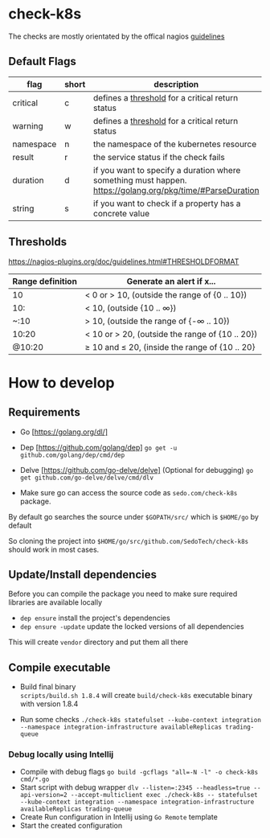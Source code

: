 # check-k8s

The checks are mostly orientated by the offical nagios [guidelines](http://nagios-plugins.org/doc/guidelines.html)

## Default Flags

| flag | short | description |
| -- | -- | -- |
| critical | c | defines a [threshold](#threshold) for a critical return status |
| warning | w | defines a [threshold](#threshold) for a critical return status |
| namespace | n | the namespace of the kubernetes resource |
| result | r | the service status if the check fails |
| duration | d | if you want to specify a duration where something must happen. <https://golang.org/pkg/time/#ParseDuration> |
| string | s | if you want to check if a property has a concrete value |

## Thresholds

<https://nagios-plugins.org/doc/guidelines.html#THRESHOLDFORMAT>

| Range definition | Generate an alert if x... |
| -- | -- |
| 10 | < 0 or > 10, (outside the range of {0 .. 10}) |
| 10: | < 10, (outside {10 .. ∞}) |
| ~:10 | > 10, (outside the range of {-∞ .. 10}) |
| 10:20 | < 10 or > 20, (outside the range of {10 .. 20}) |
| @10:20 | ≥ 10 and ≤ 20, (inside the range of {10 .. 20} |


# How to develop

## Requirements

- Go [https://golang.org/dl/]
- Dep [https://github.com/golang/dep] 
  ```go get -u github.com/golang/dep/cmd/dep```
- Delve [https://github.com/go-delve/delve] (Optional for debugging)
`go get github.com/go-delve/delve/cmd/dlv`

- Make sure go can access the source code as `sedo.com/check-k8s` package. 
  
By default go searches the source under `$GOPATH/src/` which is `$HOME/go` by default

So cloning the project into `$HOME/go/src/github.com/SedoTech/check-k8s` should work in most cases.

## Update/Install dependencies

Before you can compile the package you need to make sure required libraries are available locally

- `dep ensure`                             install the project's dependencies
- `dep ensure -update`                     update the locked versions of all dependencies

This will create `vendor` directory and put them all there

## Compile executable

- Build final binary  
  `scripts/build.sh 1.8.4` will create `build/check-k8s` executable binary with version 1.8.4
  
- Run some checks
  `./check-k8s statefulset --kube-context integration --namespace integration-infrastructure availableReplicas trading-queue`


### Debug locally using Intellij

- Compile with debug flags
  `go build -gcflags "all=-N -l" -o check-k8s cmd/*.go`
- Start script with debug wrapper 
  `dlv --listen=:2345 --headless=true --api-version=2 --accept-multiclient exec ./check-k8s -- statefulset --kube-context integration --namespace integration-infrastructure availableReplicas trading-queue` 
- Create Run configuration in Intellij using `Go Remote` template
- Start the created configuration

